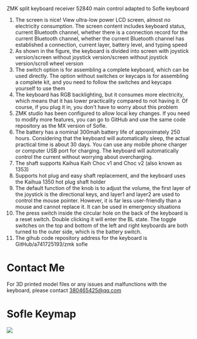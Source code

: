 ZMK split keyboard receiver 52840 main control adapted to Sofle keyboard
1. The screen is nice! View ultra-low power LCD screen, almost no electricity consumption. The screen content includes keyboard status, current Bluetooth channel, whether there is a connection record for the current Bluetooth channel, whether the current Bluetooth channel has established a connection, current layer, battery level, and typing speed
2. As shown in the figure, the keyboard is divided into screen with joystick version/screen without joystick version/screen without joystick version/scroll wheel version
3. The switch option is for assembling a complete keyboard, which can be used directly. The option without switches or keycaps is for assembling a complete kit, and you need to follow the switches and keycaps yourself to use them
4. The keyboard has RGB backlighting, but it consumes more electricity, which means that it has lower practicality compared to not having it. Of course, if you plug it in, you don't have to worry about this problem
5. ZMK studio has been configured to allow local key changes. If you need to modify more features, you can go to GitHub and use the same code repository as the MX version of Sofle.
6. The battery has a nominal 300mah battery life of approximately 250 hours. Considering that the keyboard will automatically sleep, the actual practical time is about 30 days. You can use any mobile phone charger or computer USB port for charging. The keyboard will automatically control the current without worrying about overcharging.
7. The shaft supports Kaihua Kaih Choc v1 and Choc v2 (also known as 1353)
8. Supports hot plug and easy shaft replacement, and the keyboard uses the Kaihua 1350 hot plug shaft holder
9. The default function of the knob is to adjust the volume, the first layer of the joystick is the directional keys, and Iayer1 and layer2 are used to control the mouse pointer. However, it is far less user-friendly than a mouse and cannot replace it. It can be used in emergency situations
10. The press switch inside the circular hole on the back of the keyboard is a reset switch. Double clicking it will enter the BL state. The toggle switches on the top and bottom of the left and right keyboards are both turned to the outer side, which is the battery switch.
11. The gihub code repository address for the keyboard is GitHub/a741725193/zmk sofle

# Contact Me

For 3D printed model files or any issues and malfunctions with the keyboard, please contact 380465425@qq.com

# Sofle Keymap


<img src="keymap-drawer/sofle.svg" >
